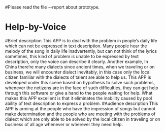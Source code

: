#Please read the file --report about prototype.

# Help-by-Voice
#Brief description
This APP is to deal with the problem in people’s daily life which can not be expressed in text description. Many people hear the melody of the song in daily life inadvertently, but can not think of the lyrics sometimes, this kind of problem is unable to be expressed by text description, only the voice can describe it clearly. Another example, In China there’re many dialects since ancient times, when we traveling or on business, we will encounter dialect inevitably, in this case only the local citizen familiar with the dialects of talent are able to help us. This APP is developed under this scene based on hypothesis to solve such problems, whenever the netizens are in the face of such difficulties, they can get help through this software or give a hand to the people waiting for help. What makes this APP excellent is that it eliminates the inability caused by pool ability of text description to express a problem.
#Audience description 
This APP is arming at the people who have the impression of songs but cannot  make determination and the people who are meeting with the problems of dialect which are only able to be solved by the local citizen in traveling or on business of all age whenever or wherever they need help.
